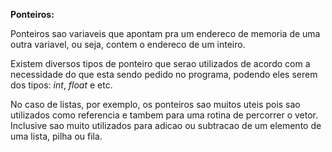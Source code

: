 **Ponteiros:**


Ponteiros sao variaveis que apontam pra um endereco de memoria de uma outra variavel, ou seja, contem o endereco de um inteiro. 

Existem diversos tipos de ponteiro que serao utilizados de acordo com a necessidade do que esta sendo pedido no programa, podendo eles serem dos tipos: *int*, *float* e etc. 

No caso de listas, por exemplo, os ponteiros sao muitos uteis pois sao utilizados como referencia e tambem para uma rotina de percorrer o vetor. Inclusive sao muito utilizados para adicao ou subtracao de um elemento de uma lista, pilha ou fila.
